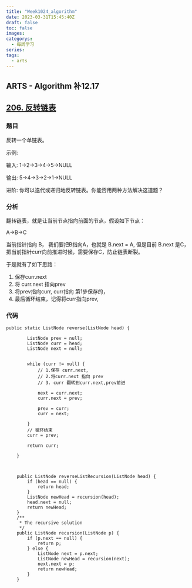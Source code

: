 ```yaml
---
title: "Week1024_algorithm"
date: 2023-03-31T15:45:40Z
draft: false 
toc: false
images:
categorys:
  - 每周学习
series:
tags:
  - arts 
---
```


## ARTS - Algorithm 补12.17
## [206. 反转链表](https://leetcode-cn.com/problems/reverse-linked-list/submissions/)

### 题目
反转一个单链表。

示例:

输入: 1->2->3->4->5->NULL

输出: 5->4->3->2->1->NULL

进阶:
你可以迭代或递归地反转链表。你能否用两种方法解决这道题？

### 分析

翻转链表，就是让当前节点指向前面的节点，假设如下节点：

A->B->C

当前指针指向 B， 我们要把B指向A，也就是  B.next = A, 但是目前 B.next 是C，把当前指针curr向前推进时候，需要保存C，防止链表断裂。

于是就有了如下思路：

1. 保存curr.next 
2. 将 curr.next 指向prev
3. 将prev指向curr, curr指向 第1步保存的，
4. 最后循环结束，记得将curr指向prev,

### 代码

```
public static ListNode reverse(ListNode head) {

        ListNode prev = null;
        ListNode curr = head;
        ListNode next = null;


        while (curr != null) {
            // 1.保存 curr.next,
            // 2.将curr.next 指向 prev
            // 3. curr 翻转到curr.next,prev前进

            next = curr.next;
            curr.next = prev;

            prev = curr;
            curr = next;

        }
        // 循环结束
        curr = prev;

        return curr;

    }
    
    
    
    public ListNode reverseListRecursion(ListNode head) {
		if (head == null) {
			return head;
		}
		ListNode newHead = recursion(head);
		head.next = null;
		return newHead;
	}
	/**
	 * The recursive solution
	 */
	public ListNode recursion(ListNode p) {
		if (p.next == null) {
			return p;
		} else {
			ListNode next = p.next;
			ListNode newHead = recursion(next);
			next.next = p;
			return newHead;
		}
	}
```

